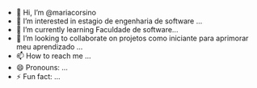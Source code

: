 - 👋 Hi, I’m @mariacorsino
- 👀 I’m interested in estagio de engenharia de software ...
- 🌱 I’m currently learning  Faculdade de software...
- 💞️ I’m looking to collaborate on projetos como iniciante para aprimorar meu aprendizado ...
- 📫 How to reach me ...
- 😄 Pronouns: ...
- ⚡ Fun fact: ...

<!---
mariacorsino/mariacorsino is a ✨ special ✨ repository because its `README.md` (this file) appears on your GitHub profile.
You can click the Preview link to take a look at your changes.
--->
